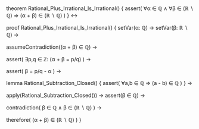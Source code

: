 theorem Rational_Plus_Irrational_Is_Irrational() {
  assert(
    ∀α ∈ ℚ ∧ ∀β ∈ (ℝ ∖ ℚ) ⇒
    (α + β) ∈ (ℝ ∖ ℚ)
  )
} ↔

proof Rational_Plus_Irrational_Is_Irrational() {
  setVar(α: ℚ) →
  setVar(β: ℝ ∖ ℚ) →
  
  assumeContradiction((α + β) ∈ ℚ) →
  
  assert(
    ∃p,q ∈ ℤ: (α + β = p/q)
  ) →
  
  assert(
    β = p/q - α
  ) →
  
  lemma Rational_Subtraction_Closed() {
    assert(
      ∀a,b ∈ ℚ ⇒ (a - b) ∈ ℚ
    )
  } →
  
  apply(Rational_Subtraction_Closed()) →
  assert(β ∈ ℚ) →
  
  contradiction(
    β ∈ ℚ ∧ β ∈ (ℝ ∖ ℚ)
  ) →
  
  therefore(
    (α + β) ∈ (ℝ ∖ ℚ)
  )
}